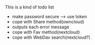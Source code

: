 This is a kind of todo list

  * make password secure --> use token
  * cope with Share method(owncloud)
  * outputs each error message
  * cope with Fav method(nextcloud)
  * cope with WebDav search(nextcloud?)
